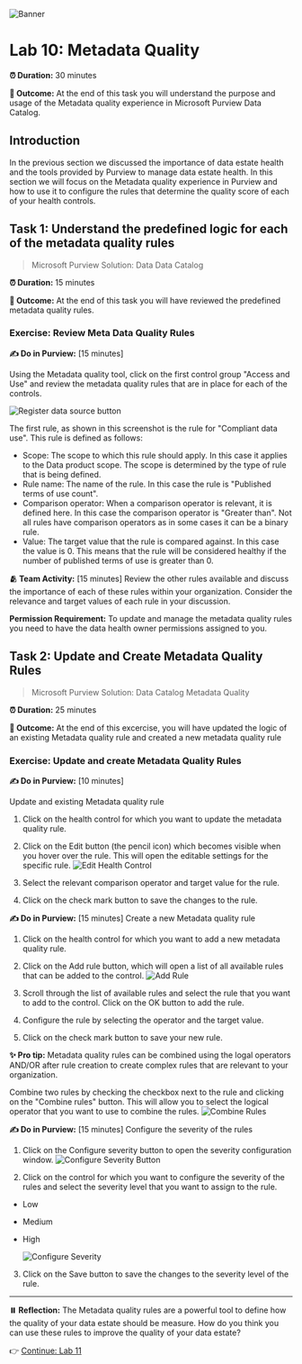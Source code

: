 ![Banner](./assets/banner.png)

# Lab 10: Metadata Quality

**⏰ Duration:** 30 minutes

**🎯 Outcome:** At the end of this task you will understand the purpose and usage of the Metadata quality experience in Microsoft Purview Data Catalog.

## Introduction

In the previous section we discussed the importance of data estate health and the tools provided by Purview to manage data estate health. In this section we will focus on the Metadata quality experience in Purview and how to use it to configure the rules that determine the quality score of each of your health controls.

## Task 1: Understand the predefined logic for each of the metadata quality rules

> Microsoft Purview Solution: Data Data Catalog

**⏰ Duration:** 15 minutes

**🎯 Outcome:** At the end of this task you will have reviewed the predefined metadata quality rules.

### Exercise: Review Meta Data Quality Rules

**✍️ Do in Purview:** [15 minutes]

Using the Metadata quality tool, click on the first control group "Access and Use" and review the metadata quality rules that are in place for each of the controls.

![Register data source button](./assets/meta-data-quality-rules-default.png)

The first rule, as shown in this screenshot is the rule for "Compliant data use". This rule is defined as follows:

- Scope: The scope to which this rule should apply. In this case it applies to the Data product scope. The scope is determined by the type of rule that is being defined.
- Rule name: The name of the rule. In this case the rule is "Published terms of use count".
- Comparison operator: When a comparison operator is relevant, it is defined here. In this case the comparison operator is "Greater than". Not all rules have comparison operators as in some cases it can be a binary rule.
- Value: The target value that the rule is compared against. In this case the value is 0. This means that the rule will be considered healthy if the number of published terms of use is greater than 0.

**🫂 Team Activity:** [15 minutes] Review the other rules available and discuss the importance of each of these rules within your organization. Consider the relevance and target values of each rule in your discussion.

**Permission Requirement:** To update and manage the metadata quality rules you need to have the data health owner permissions assigned to you.

## Task 2: Update and Create Metadata Quality Rules

> Microsoft Purview Solution: Data Catalog Metadata Quality

**⏰ Duration:** 25 minutes

**🎯 Outcome:** At the end of this excercise, you will have updated the logic of an existing Metadata quality rule and created a new metadata quality rule

### Exercise: Update and create Metadata Quality Rules

**✍️ Do in Purview:** [10 minutes]

Update and existing Metadata quality rule

1. Click on the health control for which you want to update the metadata quality rule.

2. Click on the Edit button (the pencil icon) which becomes visible when you hover over the rule. This will open the editable settings for the specific rule.
   ![Edit Health Control](./assets/edit-health-control-rule.png)

3. Select the relevant comparison operator and target value for the rule.

4. Click on the check mark button to save the changes to the rule.

**✍️ Do in Purview:** [15 minutes] Create a new Metadata quality rule

1. Click on the health control for which you want to add a new metadata quality rule.

2. Click on the Add rule button, which will open a list of all available rules that can be added to the control.
   ![Add Rule](./assets/add-metadata-quality-rule.png)

3. Scroll through the list of available rules and select the rule that you want to add to the control. Click on the OK button to add the rule.

4. Configure the rule by selecting the operator and the target value.

5. Click on the check mark button to save your new rule.

**✨ Pro tip:** Metadata quality rules can be combined using the logal operators AND/OR after rule creation to create complex rules that are relevant to your organization.

Combine two rules by checking the checkbox next to the rule and clicking on the "Combine rules" button. This will allow you to select the logical operator that you want to use to combine the rules.
![Combine Rules](./assets/combine-rules.png)

**✍️ Do in Purview:** [15 minutes] Configure the severity of the rules

1. Click on the Configure severity button to open the severity configuration window.
   ![Configure Severity Button](./assets/configure-severity-button.png)

2. Click on the control for which you want to configure the severity of the rules and select the severity level that you want to assign to the rule.

- Low
- Medium
- High

  ![Configure Severity](./assets/configure-severity.png)

3. Click on the Save button to save the changes to the severity level of the rule.

---

**⏸️ Reflection:** The Metadata quality rules are a powerful tool to define how the quality of your data estate should be measure. How do you think you can use these rules to improve the quality of your data estate?

👉 [Continue: Lab 11](./Lab-11%20-%20Data%20Estate%20Health%20Actions.md)
